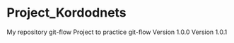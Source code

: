 # Project_Kordodnets
My repository git-flow
Project to practice git-flow
Version 1.0.0
Version 1.0.1